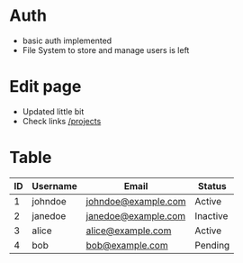# Auth 
- basic auth implemented
- File System to store and manage users is left

# Edit page
- Updated little bit
- Check links [/projects](https://localhost:3000/projects)

# Table
| ID | Username   | Email               | Status      |
|----|------------|---------------------|-------------|
| 1  | johndoe    | johndoe@example.com | Active      |
| 2  | janedoe    | janedoe@example.com | Inactive    |
| 3  | alice      | alice@example.com   | Active      |
| 4  | bob        | bob@example.com     | Pending     |